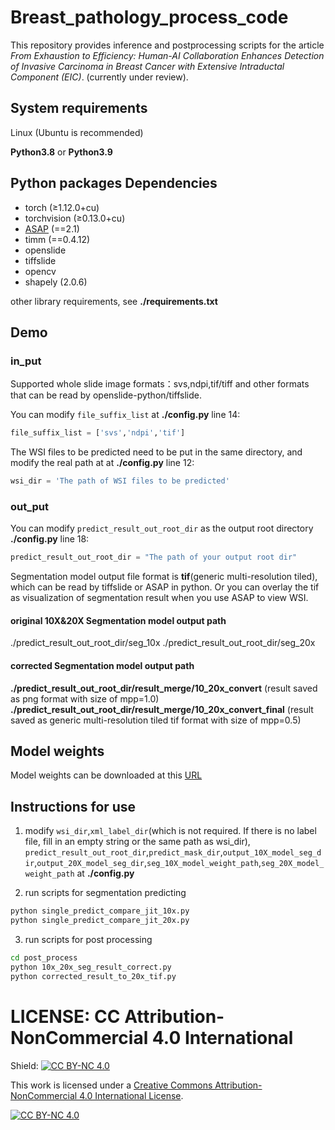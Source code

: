 # Breast_pathology_process_code

This repository provides inference and postprocessing scripts for the article *From Exhaustion to Efficiency: Human-AI Collaboration Enhances Detection of Invasive Carcinoma in Breast Cancer with Extensive Intraductal Component (EIC)*.
(currently under review).

## System requirements
Linux (Ubuntu is recommended)

**Python3.8** or **Python3.9**

## Python packages Dependencies
- torch (≥1.12.0+cu)
- torchvision (≥0.13.0+cu) 
- [ASAP](https://github.com/computationalpathologygroup/ASAP)  (==2.1)
- timm (==0.4.12)
- openslide
- tiffslide
- opencv
- shapely (2.0.6)

other library requirements, see  **./requirements.txt**

## Demo
### in_put
Supported whole slide image formats：svs,ndpi,tif/tiff and other formats that can be read by openslide-python/tiffslide.

You can modify `file_suffix_list` at **./config.py** line 14:
```python
file_suffix_list = ['svs','ndpi','tif']
```

The WSI files to be predicted need to be put in the same directory, and modify the real path at at **./config.py** line 12:
```python
wsi_dir = 'The path of WSI files to be predicted'
```
### out_put
You can modify `predict_result_out_root_dir` as the output root directory **./config.py** line 18:
```python
predict_result_out_root_dir = "The path of your output root dir"
```
Segmentation model output file format is **tif**(generic multi-resolution tiled), which can be read by tiffslide or ASAP in python. 
Or you can overlay the tif as visualization of segmentation result when you use ASAP to view WSI.

#### original 10X&20X Segmentation model output path

./predict_result_out_root_dir/seg_10x
./predict_result_out_root_dir/seg_20x

#### corrected Segmentation model output path
**./predict_result_out_root_dir/result_merge/10_20x_convert**
(result saved as png format with size of mpp=1.0)
**./predict_result_out_root_dir/result_merge/10_20x_convert_final**
(result saved as generic multi-resolution tiled tif format with size of mpp=0.5)

## Model weights
Model weights can be downloaded at this  [URL](https://drive.google.com/drive/folders/167IorZBsDn5Lcds_YAZUB9rAtwcGE9Qm?usp=drive_link)

## Instructions for use
1. modify `wsi_dir`,`xml_label_dir`(which is not required. If there is no label file, fill in an empty string or the same path as wsi_dir),
`predict_result_out_root_dir`,`predict_mask_dir`,`output_10X_model_seg_dir`,`output_20X_model_seg_dir`,`seg_10X_model_weight_path`,`seg_20X_model_weight_path`
at **./config.py**


2. run scripts for segmentation predicting
```bash
python single_predict_compare_jit_10x.py
python single_predict_compare_jit_20x.py
```


3. run scripts for post processing
```bash
cd post_process
python 10x_20x_seg_result_correct.py
python corrected_result_to_20x_tif.py
```

# LICENSE: CC Attribution-NonCommercial 4.0 International
Shield: [![CC BY-NC 4.0][cc-by-nc-shield]][cc-by-nc]

This work is licensed under a
[Creative Commons Attribution-NonCommercial 4.0 International License][cc-by-nc].

[![CC BY-NC 4.0][cc-by-nc-image]][cc-by-nc]

[cc-by-nc]: https://creativecommons.org/licenses/by-nc/4.0/
[cc-by-nc-image]: https://licensebuttons.net/l/by-nc/4.0/88x31.png
[cc-by-nc-shield]: https://img.shields.io/badge/License-CC%20BY--NC%204.0-lightgrey.svg


